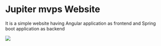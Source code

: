 <h1>Jupiter mvps Website</h1>

<p>It is a simple website having Angular application as frontend and Spring boot application as backend</p>

<img src="https://i.ibb.co/pB88xwnv/sample1.png">
